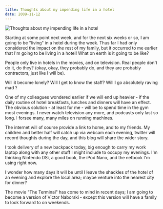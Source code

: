 ```yaml
---
title: Thoughts about my impending life in a hotel
date: 2009-11-12
---
```


![Thoughts about my impending life in a hotel](https://source.unsplash.com/cckf4TsHAuw/1600x900)

Starting at some point next week, and for the next six weeks or so, I am going to be "living" in a hotel during the week. Thus far I had only considered the impact on the rest of my family, but it occurred to me earlier that I'm going to be living in a hotel! What on earth is it going to be like?

People only live in hotels in the movies, and on television. Real people don't do it, do they? (okay, okay, they probably do, and they are probably contractors, just like I will be).

Will it become lonely? Will I get to know the staff? Will I go absolutely raving mad ?

One of my colleagues wondered earlier if we will end up heavier - if the daily routine of hotel breakfasts, lunches and dinners will have an effect. The obvious solution - at least for me - will be to spend time in the gym most evenings. I never watch television any more, and podcasts only last so long. I forsee many, many miles on running machines.

The internet will of course provide a link to home, and to my friends. My children and better half will catch up via webcam each evening, twitter will record thoughts during the day, and this blog will share the wider story.

I took delivery of a new backpack today, big enough to carry my work laptop along with any other stuff I might include to occupy my evenings. I'm thinking Nintendo DSi, a good book, the iPod Nano, and the netbook I'm using right now.

I wonder how many days it will be until I leave the shackles of the hotel of an evening and explore the local area; maybe venture into the nearest city for dinner?

The movie "The Terminal" has come to mind in recent days; I am going to become a version of Victor Naborski - except this version will have a family to look forward to on weekends.